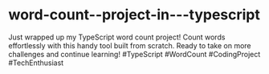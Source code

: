 # word-count--project-in---typescript
 Just wrapped up my TypeScript word count project!  Count words effortlessly with this handy tool built from scratch. Ready to take on more challenges and continue learning! #TypeScript #WordCount #CodingProject #TechEnthusiast 
